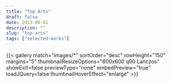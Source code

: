 ```yaml
---
title: "Top Arts"
draft: false
date: 2013-06-01
description: ""
slug: "top-arts"
tags: ["selected-works"]
---
```


{{< gallery match="images/*" sortOrder="desc" rowHeight="150" margins="5" thumbnailResizeOptions="600x600 q90 Lanczos" showExif=false previewType="none" embedPreview="true" loadJQuery=false thumbnailHoverEffect="enlarge" >}}
